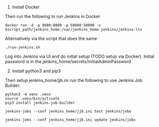 1. Install Docker

Then run the following to run Jenkins in Docker

`docker run -d -p 8080:8080 -p 50000:50000 -v $script_path/jenkins_home:/var/jenkins_home jenkins/jenkins:lts`

Alternatively via the script that does the same

`./run-jenkins.sh`

Log into Jenkins via UI and do initial setup (TODO setup via Docker). Initial password is in the jenkins_home/secrets/initialAdminPassword

2. Install python3 and pip3

Then setup jenkins_home/jjb.ini run the following to use Jenkins Job Builder:

```
python3 -m venv .venv
source .venv/bin/activate
pip3 install jenkins-job-builder

jenkins-jobs --conf jenkins_home/jjb.ini test jenkins/jobs

jenkins-jobs --conf jenkins_home/jjb.ini update jenkins/jobs
```
